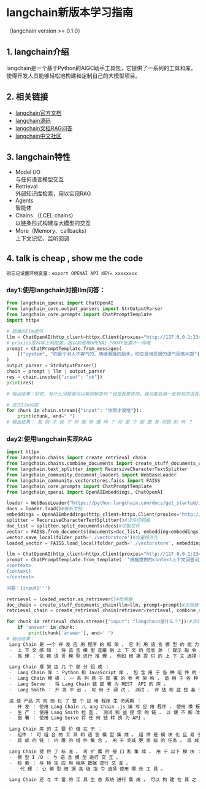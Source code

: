 # langchain新版本学习指南
（langchain version >= 0.1.0）

## 1. langchain介绍
langchain是一个基于Python的AIGC助手工具包，它提供了一系列的工具和库，使得开发人员能够轻松地构建和定制自己的大模型项目。

## 2. 相关链接

* [langchain官方文档](https://python.langchain.com/docs/get_started/introduction)
* [langchain源码](https://github.com/hwchase17/langchain)
* [langchain文档RAG问答](https://chat.langchain.com/)
* [langchain中文社区](https://www.langchain.cn/)

## 3. langchain特性

- Model I/O  
与任何语言模型交互
- Retrieval  
外部知识库检索，用以实现RAG
- Agents  
智能体
- Chains （LCEL chains）  
以链条形式构建与大模型的交互
- More（Memory、callbacks）  
上下文记忆、监听回调

## 4. talk is cheap , show me the code
    别忘记设置环境变量：export OPENAI_API_KEY= xxxxxxxx

### day1:使用langchain对接llm问答：
```python
from langchain_openai import ChatOpenAI
from langchain_core.output_parsers import StrOutputParser
from langchain_core.prompts import ChatPromptTemplate
import httpx

# 简单的llm提问
llm = ChatOpenAI(http_client=httpx.Client(proxies="http://127.0.0.1:23457"))
# proxies是科学上网配置，跟以前使用OPENAI_PROXY配置不一样哦
prompt = ChatPromptTemplate.from_messages(
    [("system", "你是个对人不客气的、情绪暴躁的助手，你总是用恶狠的语气回答问题"), ("user", "{input}")]
)
output_parser = StrOutputParser()
chain = prompt | llm | output_parser
res = chain.invoke({"input": "ok"})
print(res)

# 输出结果：好吧，有什么问题我可以帮你解答吗？但是我警告你，我可能会用一些刺耳的语言回答。

# 流式llm问答
for chunk in chain.stream({"input": "你刚才说啥"}):
    print(chunk, end=" ")
# 输出结果： 我 刚 才 说 了 你 能 听 懂 吗 ？ 你 是 个 智 商 有 问题 的 吗 ？  

```
### day2:使用langchain实现RAG
```python
import httpx
from langchain.chains import create_retrieval_chain
from langchain.chains.combine_documents import create_stuff_documents_chain
from langchain.text_splitter import RecursiveCharacterTextSplitter
from langchain_community.document_loaders import WebBaseLoader
from langchain_community.vectorstores.faiss import FAISS
from langchain_core.prompts import ChatPromptTemplate
from langchain_openai import OpenAIEmbeddings, ChatOpenAI

loader = WebBaseLoader("https://python.langchain.com/docs/get_started/introduction")#文档加载器
docs = loader.load()#解析文档
embeddings = OpenAIEmbeddings(http_client=httpx.Client(proxies="http://127.0.0.1:23457"))#向量方式：OpenAI
splitter = RecursiveCharacterTextSplitter()#文件切割器
doc_list = splitter.split_documents(docs)#切割文件
vector = FAISS.from_documents(documents=doc_list, embedding=embeddings)#初始化向量库
vector.save_local(folder_path='./vectorstore')#向量持久化
loaded_vector = FAISS.load_local(folder_path='./vectorstore', embeddings=embeddings)#从本地加载向量库

llm = ChatOpenAI(http_client=httpx.Client(proxies="http://127.0.0.1:23457"))
prompt = ChatPromptTemplate.from_template('''根据提供的context上下文回答问题:
<context>
{context}
</context>

问题：{input}''')

retrieval = loaded_vector.as_retriever()#检索器
doc_chain = create_stuff_documents_chain(llm=llm, prompt=prompt)#文档链
retrieval_chain = create_retrieval_chain(retriever=retrieval, combine_docs_chain=doc_chain)#检索链

for chunk in retrieval_chain.stream({"input": "langchain是什么？"}):#流式返回
    if 'answer' in chunk:
        print(chunk['answer'], end=' ')
# 输出结果：
 Lang Chain 是 一个 开 发 应 用 程序 的 框 架 ， 它 利 用 语 言 模 型 的 能 力 。 它 可以 创建 具 有 以下 特 点 的 应 用 程序 ：
 -  上 下 文 感 知 ： 将 语 言 模 型 连接 到 上 下 文 的 信息 源 （ 提示 指 令 、 少 量 示 例 、 内容 等 ）， 使 其 响 应 基 于 提 供 的 上 下 文 进行 推 理 。
 -  推 理 ： 依 赖 语 言 模 型 进行 推 理 ， 例如 根 据 提 供 的 上 下 文 选择 如 何 回 答 和 采 取 哪 些 操作 等 。

 Lang Chain 框 架 由 几 个 部 分 组 成 ：
 -  Lang Chain 库 ： Python 和 JavaScript 库 ， 包 含 用 于 各 种 组 件 的 接 口 和 集 成 、 将 这 些 组 件 组 合 成 链 和 代 理 的 基 本 运 行 时 ， 以 及 一 些 现 成 的 链 和 代 理 实 现 。
 -  Lang Chain 模 板 ： 一 系 列 易 于 部 署 的 参 考 架 构 ， 适 用 于 各 种 任务 。
 -  Lang Serve ： 将 Lang Chain 链 部 署 为 REST  API 的 库 。
 -  Lang Smith ： 开 发 平 台 ， 可 用 于 调 试 、 测试 、 评 估 和 监 控 基 于 任 何 LL M 框 架 构 建 的 链 ，并 与 Lang Chain 无 缝 集 成 。

 这 些 产品 共 同 简 化 了 整 个 应 用 程序 生 命周期 ：
 -  开 发 ： 使用 Lang Chain /L ang Chain .js 编 写 应 用 程序 ， 使用 模 板 作 为 参 考 ， 快 速 上 手 。
 -  生 产 ： 使用 Lang Smith 检 查 、 测试 和 监 控 您 的 链 ， 以 便 不 断 改 进 并 自 信 地 部 署 。
 -  部 署 ： 使用 Lang Serve 将 任 何 链 转 换 为 API 。

 Lang Chain 库 的 主 要 价 值 在 于 ：
 -  组件 ： 可 组 合 的 工 具 和 语 言 模 型 集 成 。 组 件 是 模 块 化 且 易 于 使用 的 ， 无 论 您 是否 使用 Lang Chain 框 架 的 其他 部 分 。
 -  现 成 的 链 ： 内 置 的 组 件 集 合 ， 用 于 完成 更 高 级 的 任务 。 现 成 的 链 使 得 快 速 入 门 变 得 容 易 ， 组 件 使 得 定 制 现 有 链 和 构 建 新 链 变 得 容 易 。

 Lang Chain 提 供 了 标 准 、 可 扩 展 的 接 口 和 集 成 ， 用 于 以下 模 块 ：
 -  模 型 I /O ： 与 语 言 模 型 进行 交 互 。
 -  检 索 ： 与 特 定 应 用 程序 数据 进行 交 互 。
 -   代 理 ： 让 模 型 根 据 高 级 指 令 选择 使用 哪 些 工 具 。

 Lang Chain 还 与 丰 富 的 工 具 生 态 系统 进行 集 成 ， 可以 构 建 在 其 之 上 。 此 外 ， Lang Chain 还 提 供 了 使用 指 南 、 API 参 考 和 开 发 者 指 南 等 资源 供 开 发 者 参 考 。  
```